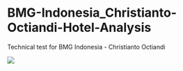 # BMG-Indonesia_Christianto-Octiandi-Hotel-Analysis
Technical test for BMG Indonesia - Christianto Octiandi

![]([http://url/to/img.png](https://github.com/ChrisAntococt471/BMG-Indonesia_Christianto-Octiandi-Hotel-Analysis/blob/main/Screenshot%202025-06-15%20162737.png))
